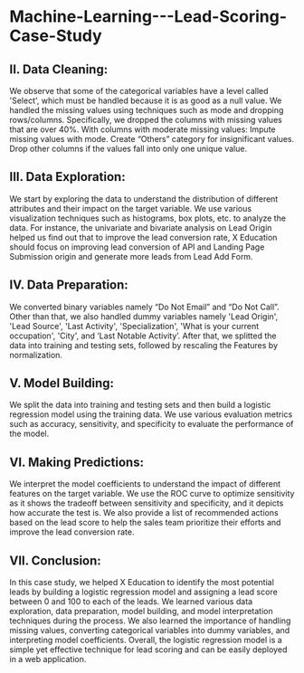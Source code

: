 # Machine-Learning---Lead-Scoring-Case-Study

## II. Data Cleaning: 
We observe that some of the categorical variables have a level called 'Select', which must be handled 
because it is as good as a null value. We handled the missing values using techniques such as mode 
and dropping rows/columns. Specifically, we dropped the columns with missing values that are 
over 40%. With columns with moderate missing values: 
Impute missing values with mode. 
Create “Others” category for insignificant values. 
Drop other columns if the values fall into only one unique value. 
## III. Data Exploration: 
We start by exploring the data to understand the distribution of different attributes and their impact 
on the target variable. We use various visualization techniques such as histograms, box plots, etc. 
to analyze the data. For instance, the univariate and bivariate analysis on Lead Origin helped us 
find out that to improve the lead conversion rate, X Education should focus on improving lead 
conversion of API and Landing Page Submission origin and generate more leads from Lead Add 
Form. 
## IV. Data Preparation: 
We converted binary variables namely “Do Not Email” and “Do Not Call”. Other than that, we also 
handled dummy variables namely 'Lead Origin', 'Lead Source', 'Last Activity', 'Specialization', 
'What is your current occupation', 'City', and ‘Last Notable Activity’. After that, we splitted the data 
into training and testing sets, followed by rescaling the Features by normalization. 
## V. Model Building: 
We split the data into training and testing sets and then build a logistic regression model using the 
training data. We use various evaluation metrics such as accuracy, sensitivity, and specificity to 
evaluate the performance of the model.  
## VI. Making Predictions: 
We interpret the model coefficients to understand the impact of different features on the target 
variable. We use the ROC curve to optimize sensitivity as it shows the tradeoff between sensitivity 
and specificity, and it depicts how accurate the test is. 
We also provide a list of recommended actions based on the lead score to help the sales team 
prioritize their efforts and improve the lead conversion rate. 
## VII. Conclusion: 
In this case study, we helped X Education to identify the most potential leads by building a logistic 
regression model and assigning a lead score between 0 and 100 to each of the leads. We learned 
various data exploration, data preparation, model building, and model interpretation techniques 
during the process. We also learned the importance of handling missing values, converting 
categorical variables into dummy variables, and interpreting model coefficients. Overall, the 
logistic regression model is a simple yet effective technique for lead scoring and can be easily 
deployed in a web application.

